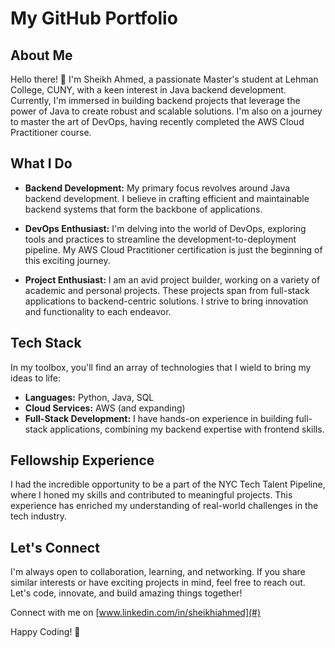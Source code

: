 # My GitHub Portfolio

## About Me
Hello there! 👋 I'm Sheikh Ahmed, a passionate Master's student at Lehman College, CUNY, with a keen interest in Java backend development. Currently, I'm immersed in building backend projects that leverage the power of Java to create robust and scalable solutions. I'm also on a journey to master the art of DevOps, having recently completed the AWS Cloud Practitioner course.

## What I Do
- **Backend Development:** My primary focus revolves around Java backend development. I believe in crafting efficient and maintainable backend systems that form the backbone of applications.

- **DevOps Enthusiast:** I'm delving into the world of DevOps, exploring tools and practices to streamline the development-to-deployment pipeline. My AWS Cloud Practitioner certification is just the beginning of this exciting journey.

- **Project Enthusiast:** I am an avid project builder, working on a variety of academic and personal projects. These projects span from full-stack applications to backend-centric solutions. I strive to bring innovation and functionality to each endeavor.

## Tech Stack
In my toolbox, you'll find an array of technologies that I wield to bring my ideas to life:
- **Languages:** Python, Java, SQL
- **Cloud Services:** AWS (and expanding)
- **Full-Stack Development:** I have hands-on experience in building full-stack applications, combining my backend expertise with frontend skills.

## Fellowship Experience
I had the incredible opportunity to be a part of the NYC Tech Talent Pipeline, where I honed my skills and contributed to meaningful projects. This experience has enriched my understanding of real-world challenges in the tech industry.

## Let's Connect
I'm always open to collaboration, learning, and networking. If you share similar interests or have exciting projects in mind, feel free to reach out. Let's code, innovate, and build amazing things together!

Connect with me on [www.linkedin.com/in/sheikhiahmed](#) 

Happy Coding! 🚀

